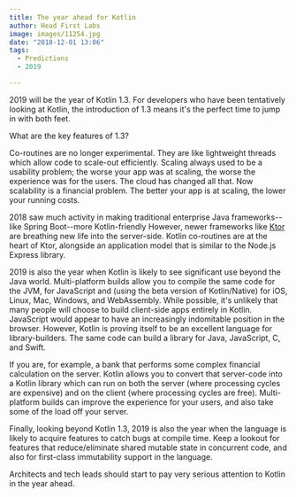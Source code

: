 ```yaml
---
title: The year ahead for Kotlin
author: Head First Labs
image: images/11254.jpg
date: "2018-12-01 13:06"
tags:
  - Predictions
  - 2019

---
```


2019 will be the year of Kotlin 1.3. For developers who have been tentatively looking at Kotlin, the introduction of 1.3 means it's the perfect time to jump in with both feet. 

What are the key features of 1.3? 

Co-routines are no longer experimental. They are like lightweight threads which allow code to scale-out efficiently. Scaling always used to be a usability problem; the worse your app was at scaling, the worse the experience was for the users. The cloud has changed all that. Now scalability is a financial problem. The better your app is at scaling, the lower your running costs. 

2018 saw much activity in making traditional enterprise Java frameworks--like Spring Boot--more Kotlin-friendly However, newer frameworks like [Ktor](https://github.com/ktorio/ktor) are breathing new life into the server-side. Kotlin co-routines are at the heart of Ktor, alongside an application model that is similar to the Node.js Express library. 

2019 is also the year when Kotlin is likely to see significant use beyond the Java world. Multi-platform builds allow you to compile the same code for the JVM, for JavaScript and (using the beta version of Kotlin/Native) for iOS, Linux, Mac, Windows, and WebAssembly. While possible, it's unlikely that many people will choose to build client-side apps entirely in Kotlin. JavaScript would appear to have an increasingly indomitable position in the browser. However, Kotlin is proving itself to be an excellent language for library-builders. The same code can build a library for Java, JavaScript, C, and Swift. 

If you are, for example, a bank  that performs some complex financial calculation on the server. Kotlin allows you to convert that server-code into a Kotlin library which can run on both the server (where processing cycles are expensive) and on the client (where processing cycles are free). Multi-platform builds can improve the experience for your users, and also take some of the load off your server.

Finally, looking beyond Kotlin 1.3, 2019 is also the year when the language is likely to acquire features to catch bugs at compile time. Keep a lookout for features that reduce/eliminate shared mutable state in concurrent code, and also for first-class immutability support in the language. 

Architects and tech leads should start to pay very serious attention to Kotlin in the year ahead.